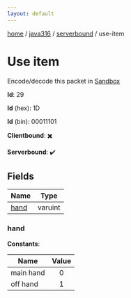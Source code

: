 ```yaml
---
layout: default
---
```


[home](/)  /  [java316](/protocol/java316)  /  [serverbound](/protocol/java316/serverbound)  /  use-item

# Use item

Encode/decode this packet in [Sandbox](../../../sandbox/java316#serverbound.use_item)

**Id**: 29

**Id** (hex): 1D

**Id** (bin): 00011101

**Clientbound**: ✖️

**Serverbound**: ✔️

## Fields

Name | Type
---|---
[hand](#hand) | varuint

### hand

**Constants**:

Name | Value
---|:---:
main hand | 0
off hand | 1
